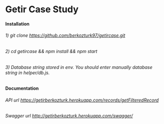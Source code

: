 # Getir Case Study

#### Installation
###### 1) git clone https://github.com/berkozturk97/getircase.git
###### 2) cd getircase && npm install && npm start
###### 3) Database string stored in env. You should enter manually database string in helper/db.js.
#### Documentation

###### API url https://getirberkozturk.herokuapp.com/records/getFilteredRecord
###### 
###### Swagger url http://getirberkozturk.herokuapp.com/swagger/

